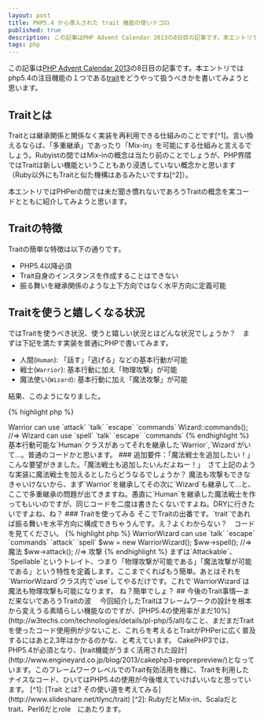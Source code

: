 ```yaml
---
layout: post
title: PHP5.4 から導入された trait 機能の使いドコロ
published: true
description: この記事はPHP Advent Calendar 2013の8日目の記事です。本エントリではphp5.4の注目機能の１つであるtraitをどう扱うべきかを書いてみようと思います。
tags: php
---
```


この記事は[PHP Advent Calendar 2013](http://www.adventar.org/calendars/101)の8日目の記事です。本エントリではphp5.4の注目機能の１つである[trait](http://php.net/manual/ja/language.oop5.traits.php)をどうやって扱うべきかを書いてみようと思います。

## Traitとは

Traitとは継承関係と関係なく実装を再利用できる仕組みのことです[^1]。言い換えるならば、「多重継承」であったり「Mix-in」を可能にする仕組みと言えるでしょう。Rubyistの間ではMix-inの概念は当たり前のことでしょうが、PHP界隈ではTraitは新しい機能ということもあり浸透していない概念かと思います（Ruby以外にもTraitと似た機構はあるみたいですね[^2]）。

本エントリではPHPerの間では未だ聞き慣れないであろうTraitの概念を実コードとともに紹介してみようと思います。

## Traitの特徴

Traitの簡単な特徴は以下の通りです。

* PHP5.4以降必須
* Trait自身のインスタンスを作成することはできない
* 振る舞いを継承関係のような上下方向ではなく水平方向に定義可能

## Traitを使うと嬉しくなる状況

ではTraitを使うべき状況、使うと嬉しい状況とはどんな状況でしょうか？　まずは下記を満たす実装を普通にPHPで書いてみます。

* 人間(`Human`): 「話す」「逃げる」などの基本行動が可能
* 戦士(`Warrior`): 基本行動に加え「物理攻撃」が可能
* 魔法使い(`Wizard`): 基本行動に加え「魔法攻撃」が可能

結果、このようになりました。

{% highlight php %}
<?php

class Human {
    function talk() {
        echo '話す';
    }

    function escape() {
        echo '逃げる';
    }

    /**
     * 使用可能なコマンド一覧を出力
     */
    static function commands() {
        $class = get_called_class();
        echo $class . ' can use ';
        foreach (get_class_methods($class) as $method) {
            echo "`{$method}` ";
        }
    }
}

class Warrior extends Human {
    function attack() {
        echo '攻撃';
    }
}

class Wizard extends Human {
    function spell() {
        echo '魔法';
    }
}

Warrior::commands(); //=> Warrior can use `attack` `talk` `escape` `commands`
Wizard::commands(); //=> Wizard can use `spell` `talk` `escape` `commands`
{% endhighlight %}

基本行動可能な`Human`クラスがあってそれを継承した`Warrior`,`Wizard`がいて...。普通のコードかと思います。

### 追加要件：「魔法戦士を追加したい！」

こんな要望がきました。「魔法戦士も追加したいんだよねー！」　さて上記のような実装に魔法戦士を加えるとしたらどうなるでしょうか？

魔法も攻撃もできなきゃいけないから、まず`Warrior`を継承してその次に`Wizard`も継承して...と、ここで多重継承の問題が出てきますね。愚直に`Human`を継承した魔法戦士を作ってもいいのですが、同じコードを二度は書きたくないですよね。DRYに行きたいですよね、ね？


### Traitを使ってみる

そこでTraitの出番です。`trait`であれば振る舞いを水平方向に構成できちゃうんです。え？よくわからない？　コードを見てください。

{% highlight php %}
<?php

trait Attackable {
    function attack() {
        echo '攻撃';
    }
}

trait Spellable {
    function spell() {
        echo '魔法';
    }
}

class Human {
    function talk() {
        echo '話す';
    }

    function escape() {
        echo '逃げる';
    }

    /**
     * 使用可能なコマンド一覧を出力
     */
    static function commands() {
        $class = get_called_class();
        echo $class . ' can use ';
        foreach (get_class_methods($class) as $method) {
            echo "`{$method}` ";
        }
    }
}

class WarriorWizard extends Human {
    use Attackable, Spellable;
}

WarriorWizard::commands(); //=> WarriorWizard can use `talk` `escape` `commands` `attack` `spell`

$ww = new WarriorWizard();
$ww->spell(); //=> 魔法
$ww->attack(); //=> 攻撃
{% endhighlight %}

まずは`Attackable`、`Spellable`というトレイト、つまり「物理攻撃が可能である」「魔法攻撃が可能である」という特性を定義します。ここまでくればもう簡単。あとはそれを`WarriorWizard`クラス内で`use`してやるだけです。これで`WarriorWizard`は魔法も物理攻撃も可能になります。

ね？簡単でしょ？

## 今後のTrait事情―まだ来ないであろうTraitの波　

今回紹介したTraitはフレームワークの設計を根本から変えうる素晴らしい機能なのですが、[PHP5.4の使用率がまだ10%](http://w3techs.com/technologies/details/pl-php/5/all)なこと、まだまだTraitを使ったコード使用例が少ないこと、これらを考えるとTraitがPHPerに広く普及するにはあと2,3年はかかるのかな、と考えています。

CakePHP3では、PHP5.4が必須となり、[trait機能がうまく活用された設計](http://www.engineyard.co.jp/blog/2013/cakephp3-preprepreview/)となっています。このフレームワークレベルでのTrait有効活用を機に、Traitを利用したナイスなコード、ひいてはPHP5.4の使用が今後増えていけばいいなと思っています。

[^1]: [Trait とは? その使い道を考えてみる](http://www.slideshare.net/tlync/trait)
[^2]: RubyだとMix-in、Scalaだとtrait、Perl6だとrole　にあたります。
